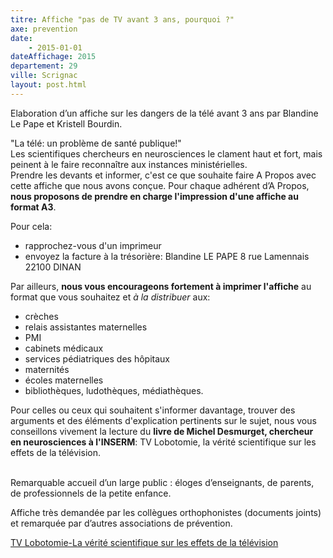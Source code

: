 ```yaml
---
titre: Affiche "pas de TV avant 3 ans, pourquoi ?"
axe: prevention
date:
    - 2015-01-01
dateAffichage: 2015
departement: 29
ville: Scrignac
layout: post.html
---
```

Elaboration d’un affiche sur les dangers de la télé avant 3 ans par Blandine Le Pape et Kristell Bourdin.

"La télé: un problème de santé publique!"   
Les scientifiques chercheurs en neurosciences le clament haut et fort, mais peinent à le faire reconnaître aux instances ministérielles.  
Prendre les devants et informer, c'est ce que souhaite faire A Propos avec cette affiche que nous avons conçue.  Pour chaque adhérent d’A Propos, **nous proposons de prendre en charge l'impression d'une affiche au format A3**.   

Pour cela: 
- rapprochez-vous d'un imprimeur 
- envoyez la facture à la trésorière: Blandine LE PAPE 8 rue Lamennais 22100 DINAN  

Par ailleurs, **nous vous encourageons fortement à imprimer l'affiche** au format que vous souhaitez et *à la distribuer* aux: 
* crèches
* relais assistantes maternelles 
* PMI
* cabinets médicaux
* services pédiatriques des hôpitaux
* maternités
* écoles maternelles
* bibliothèques, ludothèques, médiathèques.
  
Pour celles ou ceux qui souhaitent s'informer davantage, trouver des arguments et des éléments d'explication pertinents sur le sujet, nous vous conseillons vivement la lecture du **livre de Michel Desmurget, chercheur en neurosciences à l'INSERM**: TV Lobotomie, la vérité scientifique sur les effets de la télévision.    
  

Remarquable accueil d’un large public : éloges d’enseignants, de parents, de professionnels de la petite enfance.

Affiche très demandée par les collègues orthophonistes (documents joints) et remarquée par d’autres associations de prévention.

[TV Lobotomie-La vérité scientifique sur les effets de la télévision](https://www.youtube.com/watch?v=NvMNf0Po1wY)
